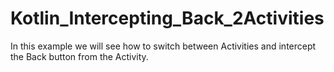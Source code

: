 # Kotlin_Intercepting_Back_2Activities
In this example we will see how to switch between Activities and intercept the Back button from the Activity.
